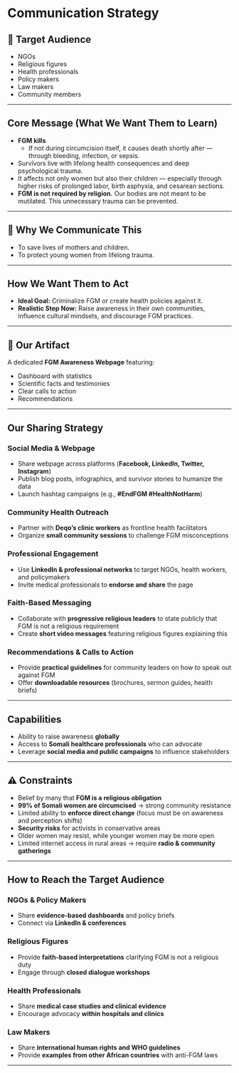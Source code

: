 # Communication Strategy

## 📌 Target Audience

- NGOs
- Religious figures
- Health professionals
- Policy makers
- Law makers
- Community members

---

## Core Message (What We Want Them to Learn)

- **FGM kills**
  - If not during circumcision itself, it causes death shortly after —
    through bleeding, infection, or sepsis.
- Survivors live with lifelong health consequences and deep psychological trauma.
- It affects not only women but also their children — especially through higher
  risks of prolonged labor, birth asphyxia, and cesarean sections.
- **FGM is not required by religion.** Our bodies are not meant to be mutilated.
  This unnecessary trauma can be prevented.

---

## 🎯 Why We Communicate This

- To save lives of mothers and children.
- To protect young women from lifelong trauma.

---

## How We Want Them to Act

- **Ideal Goal:** Criminalize FGM or create health policies against it.
- **Realistic Step Now:** Raise awareness in their own communities, influence
  cultural mindsets, and discourage FGM practices.

---

## 📂 Our Artifact

A dedicated **FGM Awareness Webpage** featuring:

- Dashboard with statistics
- Scientific facts and testimonies
- Clear calls to action
- Recommendations

---

## Our Sharing Strategy

### Social Media & Webpage

- Share webpage across platforms (**Facebook, LinkedIn, Twitter, Instagram**)
- Publish blog posts, infographics, and survivor stories to humanize the data
- Launch hashtag campaigns (e.g., **#EndFGM #HealthNotHarm**)

### Community Health Outreach

- Partner with **Deqo’s clinic workers** as frontline health facilitators
- Organize **small community sessions** to challenge FGM misconceptions

### Professional Engagement

- Use **LinkedIn & professional networks** to target NGOs, health workers,
  and policymakers
- Invite medical professionals to **endorse and share** the page

### Faith-Based Messaging

- Collaborate with **progressive religious leaders** to state publicly that
  FGM is not a religious requirement
- Create **short video messages** featuring religious figures explaining this

### Recommendations & Calls to Action

- Provide **practical guidelines** for community leaders on how to speak out
  against FGM
- Offer **downloadable resources** (brochures, sermon guides, health briefs)

---

## Capabilities

- Ability to raise awareness **globally**
- Access to **Somali healthcare professionals** who can advocate
- Leverage **social media and public campaigns** to influence stakeholders

---

## ⚠️ Constraints

- Belief by many that **FGM is a religious obligation**
- **99% of Somali women are circumcised** → strong community resistance
- Limited ability to **enforce direct change** (focus must be on awareness and
  perception shifts)
- **Security risks** for activists in conservative areas
- Older women may resist, while younger women may be more open
- Limited internet access in rural areas → require **radio & community gatherings**

---

## How to Reach the Target Audience

### NGOs & Policy Makers

- Share **evidence-based dashboards** and policy briefs
- Connect via **LinkedIn & conferences**

### Religious Figures

- Provide **faith-based interpretations** clarifying FGM is not a religious duty
- Engage through **closed dialogue workshops**

### Health Professionals

- Share **medical case studies and clinical evidence**
- Encourage advocacy **within hospitals and clinics**

### Law Makers

- Share **international human rights and WHO guidelines**
- Provide **examples from other African countries** with anti-FGM laws

---
